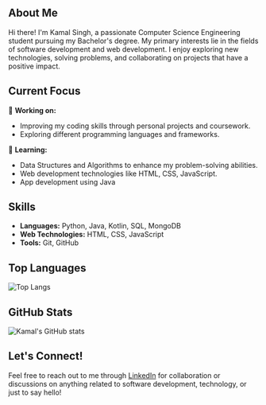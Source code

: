 ## About Me
Hi there!  I'm Kamal Singh, a passionate Computer Science Engineering student pursuing my Bachelor's degree. My primary interests lie in the fields of software development and web development. I enjoy exploring new technologies, solving problems, and collaborating on projects that have a positive impact.

## Current Focus
🔭 **Working on:**  
- Improving my coding skills through personal projects and coursework.
- Exploring different programming languages and frameworks.

🌱 **Learning:**  
- Data Structures and Algorithms to enhance my problem-solving abilities.
- Web development technologies like HTML, CSS, JavaScript.
- App development using Java 

## Skills
- **Languages:** Python, Java, Kotlin, SQL, MongoDB
- **Web Technologies:** HTML, CSS, JavaScript
- **Tools:** Git, GitHub

## Top Languages
![Top Langs](https://github-readme-stats.vercel.app/api/top-langs/?username=Iamkamalsingh&layout=compact&theme=radical)

  ## GitHub Stats
![Kamal's GitHub stats](https://github-readme-stats.vercel.app/api?username=Iamkamalsingh&show_icons=true&theme=radical)

## Let's Connect!
Feel free to reach out to me through [LinkedIn](https://www.linkedin.com/in/itsmekamal/) for collaboration or discussions on anything related to software development, technology, or just to say hello!
